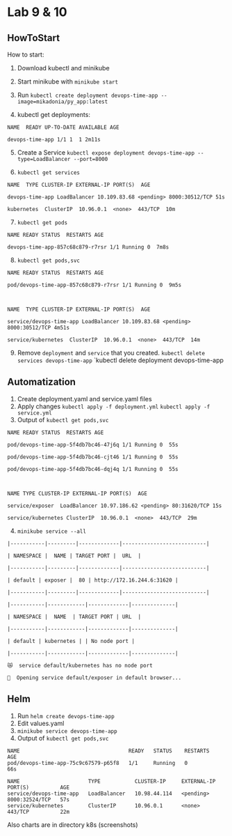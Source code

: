 # Lab 9 & 10
## HowToStart



How to start:

1. Download kubectl and minikube

2. Start minikube with `minikube start`
3. Run `kubectl create deployment devops-time-app --image=mikadonia/py_app:latest`
4. kubectl get deployments:
```
NAME  READY UP-TO-DATE AVAILABLE AGE

devops-time-app 1/1 1  1 2m11s
```
5. Create a Service `kubectl expose deployment devops-time-app --type=LoadBalancer --port=8000`

6. `kubectl get services`
```
NAME  TYPE CLUSTER-IP EXTERNAL-IP PORT(S)  AGE

devops-time-app LoadBalancer 10.109.83.68 <pending> 8000:30512/TCP 51s

kubernetes  ClusterIP  10.96.0.1  <none>  443/TCP  10m
```
7. `kubectl get pods`
```
NAME READY STATUS  RESTARTS AGE

devops-time-app-857c68c879-r7rsr 1/1 Running 0  7m8s
```
8. `kubectl get pods,svc`
```
NAME READY STATUS  RESTARTS AGE

pod/devops-time-app-857c68c879-r7rsr 1/1 Running 0  9m5s

  

NAME  TYPE CLUSTER-IP EXTERNAL-IP PORT(S)  AGE

service/devops-time-app LoadBalancer 10.109.83.68 <pending> 8000:30512/TCP 4m51s

service/kubernetes  ClusterIP  10.96.0.1  <none>  443/TCP  14m
```
9. Remove `deployment` and `service` that you created.
`kubectl delete services devops-time-app`
`kubectl delete deployment devops-time-app

##  Automatization
1. Create deployment.yaml and service.yaml files
2. Apply changes
`kubectl apply -f deployment.yml`
`kubectl apply -f service.yml`
3. Output of `kubectl get pods,svc`
```
NAME READY STATUS  RESTARTS AGE

pod/devops-time-app-5f4db7bc46-47j6q 1/1 Running 0  55s

pod/devops-time-app-5f4db7bc46-cjt46 1/1 Running 0  55s

pod/devops-time-app-5f4db7bc46-dqj4q 1/1 Running 0  55s

  

NAME TYPE CLUSTER-IP EXTERNAL-IP PORT(S)  AGE

service/exposer  LoadBalancer 10.97.186.62 <pending> 80:31620/TCP 15s

service/kubernetes ClusterIP  10.96.0.1  <none>  443/TCP  29m
```
4. `minikube service --all`
```
|-----------|---------|-------------|---------------------------|

| NAMESPACE |  NAME | TARGET PORT |  URL  |

|-----------|---------|-------------|---------------------------|

| default | exposer |  80 | http://172.16.244.6:31620 |

|-----------|---------|-------------|---------------------------|

|-----------|------------|-------------|--------------|

| NAMESPACE |  NAME  | TARGET PORT | URL  |

|-----------|------------|-------------|--------------|

| default | kubernetes | | No node port |

|-----------|------------|-------------|--------------|

😿  service default/kubernetes has no node port

🎉  Opening service default/exposer in default browser...
```

## Helm 
1. Run `helm create devops-time-app`
2. Edit values.yaml
3. `minikube service devops-time-app`
4. Output of `kubectl get pods,svc`

```
NAME                                   READY   STATUS    RESTARTS   AGE
pod/devops-time-app-75c9c67579-p65f8   1/1     Running   0          66s

NAME                      TYPE           CLUSTER-IP     EXTERNAL-IP   PORT(S)          AGE
service/devops-time-app   LoadBalancer   10.98.44.114   <pending>     8000:32524/TCP   57s
service/kubernetes        ClusterIP      10.96.0.1      <none>        443/TCP          22m

```

Also charts are in directory k8s (screenshots)
